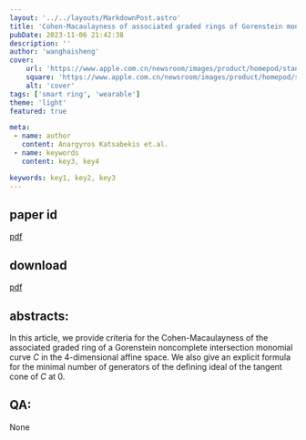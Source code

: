 ```yaml
---
layout: '../../layouts/MarkdownPost.astro'
title: 'Cohen-Macaulayness of associated graded rings of Gorenstein monomial curves'
pubDate: 2023-11-06 21:42:38
description: ''
author: 'wanghaisheng'
cover:
    url: 'https://www.apple.com.cn/newsroom/images/product/homepod/standard/Apple-HomePod-hero-230118_big.jpg.large_2x.jpg'
    square: 'https://www.apple.com.cn/newsroom/images/product/homepod/standard/Apple-HomePod-hero-230118_big.jpg.large_2x.jpg'
    alt: 'cover'
tags: ['smart ring', 'wearable'] 
theme: 'light'
featured: true

meta:
 - name: author
   content: Anargyros Katsabekis et.al.
 - name: keywords
   content: key3, key4

keywords: key1, key2, key3
---
```


## paper id
[pdf](2311.01983v1)
## download
[pdf]([2311.01983v1](http://arxiv.org/abs/2311.01983v1))
## abstracts:
In this article, we provide criteria for the Cohen-Macaulayness of the associated graded ring of a Gorenstein noncomplete intersection monomial curve $C$ in the 4-dimensional affine space. We also give an explicit formula for the minimal number of generators of the defining ideal of the tangent cone of $C$ at $0$.
## QA:
None
